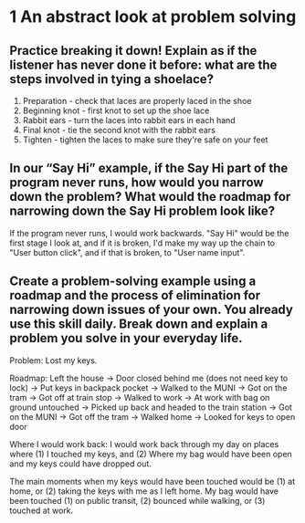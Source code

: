 # 1 An abstract look at problem solving

## Practice breaking it down! Explain as if the listener has never done it before: what are the steps involved in tying a shoelace?

1. Preparation - check that laces are properly laced in the shoe
2. Beginning knot - first knot to set up the shoe lace
3. Rabbit ears - turn the laces into rabbit ears in each hand
4. Final knot - tie the second knot with the rabbit ears
5. Tighten - tighten the laces to make sure they're safe on your feet


## In our “Say Hi” example, if the Say Hi part of the program never runs, how would you narrow down the problem? What would the roadmap for narrowing down the Say Hi problem look like?

If the program never runs, I would work backwards. "Say Hi" would be the first stage I look at, and if it is broken, I'd make my way up the chain to "User button click", and if that is broken, to "User name input".


## Create a problem-solving example using a roadmap and the process of elimination for narrowing down issues of your own. You already use this skill daily. Break down and explain a problem you solve in your everyday life.

Problem: 
Lost my keys.

Roadmap: 
Left the house -> Door closed behind me (does not need key to lock) -> Put keys in backpack pocket -> Walked to the MUNI -> Got on the tram -> Got off at train stop -> Walked to work -> At work with bag on ground untouched -> Picked up back and headed to the train station -> Got on the MUNI -> Got off the tram -> Walked home -> Looked for keys to open door 

Where I would work back:
I would work back through my day on places where (1) I touched my keys, and (2) Where my bag would have been open and my keys could have dropped out. 

The main moments when my keys would have been touched would be (1) at home, or (2) taking the keys with me as I left home. My bag would have been touched (1) on public transit, (2) bounced while walking, or (3) touched at work.